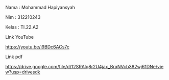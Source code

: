 Nama : Mohammad Hapiyansyah

Nim : 312210243

Kelas : TI.22.A2

Link YouTube

https://youtu.be/i9BDc6ACs7c

Link pdf

https://drive.google.com/file/d/12SRAlq8r2U4jax_BrqNVcb382wj61DNe/view?usp=drivesdk
